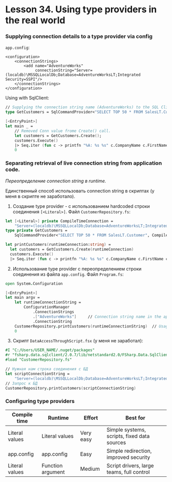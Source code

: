# Lesson 34. Using type providers in the real world

### Supplying connection details to a type provider via config

`app.config`:

```text
<configuration>
    <connectionStrings>
        <add name="AdventureWorks"
             connectionString="Server=(localdb)\MSSQLLocalDb;Database=AdventureWorksLT;Integrated Security=SSPI"/>
    </connectionStrings>
</configuration>
```

Using with SqlClient:

```fsharp
// Supplying the connection string name (AdventureWorks) to the SQL Client type provide
type GetCustomers = SqlCommandProvider<"SELECT TOP 50 * FROM SalesLT.Customer", "name=AdventureWorks">

[<EntryPoint>]
let main _ = 
    // Removed Conn value frome Create() call.
    let customers = GetCustomers.Create();
    customers.Execute()
    |> Seq.iter (fun c -> printfn "%A: %s %s" c.CompanyName c.FirstName c.LastName)
    0
```

### Separating retrieval of live connection string from application code.

*Переопределение connection string в runtime.*

Единственный способ использовать connection string в скриптах
(у меня в скрипте не заработало).

1. Создание type provider - с использованием hardcoded строки соединения `[<Literal>]`.
Файл `CustomerRepository.fs`:

```fsharp
let [<Literal>] private CompileTimeConnection =
    "Server=(localdb)\MSSQLLocalDb;Database=AdventureWorksLT;Integrated Security=SSPI"
type private GetCustomers =
    SqlCommandProvider<"SELECT TOP 50 * FROM SalesLT.Customer", CompileTimeConnection>

let printCustomers(runtimeConnection:string) =
  let customers = GetCustomers.Create(runtimeConnection)
  customers.Execute()
  |> Seq.iter (fun c -> printfn "%A: %s %s" c.CompanyName c.FirstName c.LastName)
```

2. Использование type provider с переопределением строки соединения из файла `app.config`.
Файл `Program.fs`:

```fsharp
open System.Configuration

[<EntryPoint>]
let main argv =
    let runtimeConnectionString =
        ConfigurationManager
            .ConnectionStrings
            .["AdventureWorks"]     // Connection string name in the app.config file
            .ConnectionString
    CustomerRepository.printCustomers(runtimeConnectionString)  // Usage
    0
```

3. Скрипт `DataAccessThroughScript.fsx` (у меня не заработал):

```fsharp
#I "C:/Users/USER_NAME/.nuget/packages"
#r "fsharp.data.sqlclient/2.0.7/lib/netstandard2.0/FSharp.Data.SqlClient.dll"
#load "CustomerRepository.fs"

// Нужная нам строка соединения с БД
let scriptConnectionString =
    "Server=(localdb)\MSSQLLocalDb;Database=AdventureWorksLT;Integrated Security=SSPI"
// Запрос к БД
CustomerRepository.printCustomers(scriptConnectionString)
```

### Configuring type providers

|Compile time   | Runtime           | Effort    | Best for                                    |
|---------------|-------------------|-----------|---------------------------------------------|
|Literal values | Literal values    | Very easy | Simple systems, scripts, fixed data sources |
|app.config     | app.config        | Easy      | Simple redirection, improved security       |
|Literal values | Function argument | Medium    | Script drivers, large teams, full control   |
